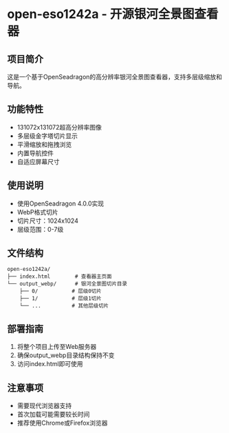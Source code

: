 # open-eso1242a - 开源银河全景图查看器

## 项目简介
这是一个基于OpenSeadragon的高分辨率银河全景图查看器，支持多层级缩放和导航。

## 功能特性
- 131072x131072超高分辨率图像
- 多层级金字塔切片显示
- 平滑缩放和拖拽浏览
- 内置导航控件
- 自适应屏幕尺寸

## 使用说明
- 使用OpenSeadragon 4.0.0实现
- WebP格式切片
- 切片尺寸：1024x1024
- 层级范围：0-7级

## 文件结构
```
open-eso1242a/
├── index.html        # 查看器主页面
└── output_webp/      # 银河全景图切片目录
    ├── 0/           # 层级0切片
    ├── 1/           # 层级1切片
    └── ...          # 其他层级切片
```

## 部署指南
1. 将整个项目上传至Web服务器
2. 确保output_webp目录结构保持不变
3. 访问index.html即可使用

## 注意事项
- 需要现代浏览器支持
- 首次加载可能需要较长时间
- 推荐使用Chrome或Firefox浏览器
